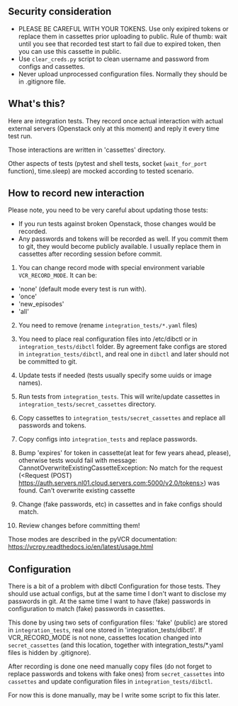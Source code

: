 Security consideration
----------------------

- PLEASE BE CAREFUL WITH YOUR TOKENS. Use only exipired tokens or replace them
  in cassettes prior uploading to public. Rule of thumb: wait until you see
  that recorded test start to fail due to expired token, then you can use this
  cassette in public.
- Use `clear_creds.py` script to clean username and password from configs
  and cassettes.
- Never upload unprocessed configuration files. Normally they should be in
  .gitignore file.


What's this?
------------

Here are integration tests. They record once actual interaction with actual
external servers (Openstack only at this moment) and reply it every time
test run.

Those interactions are written in 'cassettes' directory.

Other aspects of tests (pytest and shell tests, socket (`wait_for_port` function),
time.sleep) are mocked according to tested scenario.


How to record new interaction
-----------------------------
Please note, you need to be very careful about updating those tests:
- If you run tests against broken Openstack, those changes would be
recorded.
- Any passwords and tokens will be recorded as well. If you commit them
to git, they would become publicly available. I usually replace them in
cassettes after recording session before commit.

1. You can change record mode with special environment variable `VCR_RECORD_MODE`.
It can be:
- 'none' (default mode every test is run with).
- 'once'
- 'new\_episodes'
- 'all'

2. You need to remove (rename `integration_tests/*.yaml` files)

3. You need to place real configuration files into /etc/dibctl or
   in `integration_tests/dibctl` folder. By agreement fake configs are
   stored in `integration_tests/dibctl`, and real one in `dibctl`
   and later should not be committed to git.

4. Update tests if needed (tests usually specify some uuids or image names).

5. Run tests from `integration_tests`. This will write/update cassettes
in `integration_tests/secret_cassettes` directory.

6. Copy cassettes to `integration_tests/secret_cassettes` and replace all
passwords and tokens.

7. Copy configs into `integration_tests` and replace passwords.

8. Bump 'expires' for token  in cassette(at leat for few years ahead, please),
otherwise tests would fail with message: CannotOverwriteExistingCassetteException: No match for the request (<Request (POST) https://auth.servers.nl01.cloud.servers.com:5000/v2.0/tokens>) was found. Can't overwrite existing cassette 

9. Change (fake passwords, etc) in cassettes and in fake configs should match.

10. Review changes before committing them!

Those modes are described in the pyVCR documentation:
https://vcrpy.readthedocs.io/en/latest/usage.html

Configuration
-------------
There is a bit of a problem with dibctl Configuration for those
tests. They should use actual configs, but at the same time
I don't want to disclose my passwords in git. At the same time
I want to have (fake) passwords in configuration to match (fake) passwords
in cassettes.

This done by using two sets of configuration files: 'fake' (public) are stored
in `integration_tests`, real one stored in 'integration_tests/dibctl'.
If VCR_RECORD_MODE is not none,
cassettes location changed into `secret_cassettes` (and this location,
together with integration_tests/*.yaml files is hidden by .gitignore).

After recording is done one need manually copy files (do not forget to
replace passwords and tokens with fake ones) from `secret_cassettes` into
`cassettes` and update configuration files in `integration_tests/dibctl`.

For now this is done manually, may be I write some script to fix this later.
